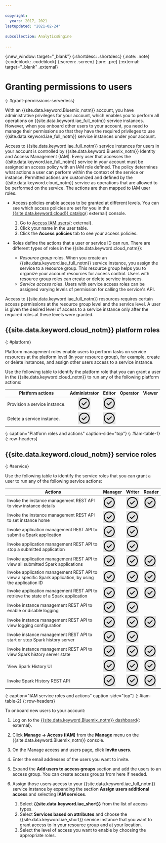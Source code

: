 ```yaml
---

copyright:
  years: 2017, 2021
lastupdated: "2021-02-24"

subcollection: AnalyticsEngine

---
```



{:new_window: target="_blank"}
{:shortdesc: .shortdesc}
{:note: .note}
{:codeblock: .codeblock}
{:screen: .screen}
{:pre: .pre}
{:external: target="_blank" .external}

# Granting permissions to users
{: #grant-permissions-serverless}

With an {{site.data.keyword.Bluemix_notm}} account, you have administrative privileges for your account, which enables you to perform all operations on {{site.data.keyword.iae_full_notm}} service instances. However, when you onboard other users to your account, you need to manage their permissions so that they have the required privileges to use {{site.data.keyword.iae_full_notm}} service instances under your account.

Access to {{site.data.keyword.iae_full_notm}} service instances for users in your account is controlled by {{site.data.keyword.Bluemix_notm}} Identity and Access Management (IAM). Every user that accesses the {{site.data.keyword.iae_full_notm}} service in your account must be assigned an access policy with an IAM role defined. The policy determines what actions a user can perform within the context of the service or instance. Permitted actions are customized and defined by the {{site.data.keyword.cloud_notm}} service as operations that are allowed to be performed on the service. The actions are then mapped to IAM user roles.

- Access policies enable access to be granted at different levels. You can see which access policies are set for you in the [{{site.data.keyword.cloud}} catalog](https://cloud.ibm.com/catalog){: external} console.

    1. Go to [Access IAM users](https://cloud.ibm.com/iam/users){: external}.
    1. Click your name in the user table.
    1. Click the **Access policies** tab to see your access policies.
- Roles define the actions that a user or service ID can run. There are different types of roles in the {{site.data.keyword.cloud_notm}}:

    - *Resource group* roles. When you create an {{site.data.keyword.iae_full_notm}} service instance, you assign the service to a resource group. This resource group helps you to organize your account resources for access control. Users with resource group roles can create or delete service instances.
    - *Service access* roles. Users with service access roles can be assigned varying levels of permission for calling the service's API.

Access to {{site.data.keyword.iae_full_notm}} resources requires certain access permissions at the resource group level and the service level. A user is given the desired level of access to a service instance only after the required roles at  these levels were granted.

## {{site.data.keyword.cloud_notm}} platform roles
{: #platform}

Platform management roles enable users to perform tasks on service resources at the platform level (in your resource group), for example, create or delete instances, and assign other users access to a service instance.

Use the following table to identify the platform role that you can grant a user in the {{site.data.keyword.cloud_notm}} to run any of the following platform actions:

| Platform actions   | Administrator   | Editor | Operator | Viewer  |
|--------------------------|:--------------------------:|:-------:|:--------:|:------:|
| Provision a service instance. | ![the confirm icon](images/confirm.png) | ![the confirm icon](images/confirm.png) |          |        |
| Delete a service instance. | ![the confirm icon](images/confirm.png) |  ![the confirm icon](images/confirm.png)      |          |        |
{: caption="Platform roles and actions" caption-side="top"}
{: #iam-table-1}
{: row-headers}


## {{site.data.keyword.cloud_notm}} service roles
{: #service}

Use the following table to identify the service roles that you can grant a user to run any of the following service actions:

| Actions  | Manager               | Writer         | Reader |
|----------|-----------------------|----------------|--------|
|Invoke the instance management REST API to view instance details| ![the confirm icon](images/confirm.png) | ![the confirm icon](images/confirm.png) | ![the confirm icon](images/confirm.png) |
|Invoke the instance management REST API to set instance home| ![the confirm icon](images/confirm.png) | ![the confirm icon](images/confirm.png) |  |
|Invoke application management REST API to submit a Spark application | ![the confirm icon](images/confirm.png) | ![the confirm icon](images/confirm.png) | |
|Invoke application management REST API to stop a submitted application | ![the confirm icon](images/confirm.png) | ![the confirm icon](images/confirm.png) | |
|Invoke application management REST API to view all submitted Spark applications | ![the confirm icon](images/confirm.png) | ![the confirm icon](images/confirm.png) | ![the confirm icon](images/confirm.png) |
|Invoke application management REST API to view a specific Spark application, by using the application ID | ![the confirm icon](images/confirm.png) | ![the confirm icon](images/confirm.png) | ![the confirm icon](images/confirm.png)|
|Invoke application management REST API to retrieve the state  of a Spark application | ![the confirm icon](images/confirm.png) | ![the confirm icon](images/confirm.png) | ![the confirm icon](images/confirm.png) |
|Invoke instance management REST API to enable or disable logging | ![the confirm icon](images/confirm.png) | ![the confirm icon](images/confirm.png) |  |
|Invoke instance management REST API to view logging configuration | ![the confirm icon](images/confirm.png) | ![the confirm icon](images/confirm.png) | ![the confirm icon](images/confirm.png) |
|Invoke instance management REST API to start or stop Spark history server | ![the confirm icon](images/confirm.png) | ![the confirm icon](images/confirm.png) |  |
|Invoke instance management REST API to view Spark history server state | ![the confirm icon](images/confirm.png) | ![the confirm icon](images/confirm.png) | ![the confirm icon](images/confirm.png) |
|View Spark History UI | ![the confirm icon](images/confirm.png) | ![the confirm icon](images/confirm.png) | ![the confirm icon](images/confirm.png) |
|Invoke Spark History REST API | ![the confirm icon](images/confirm.png) | ![the confirm icon](images/confirm.png) | ![the confirm icon](images/confirm.png) |
{: caption="IAM service roles and actions" caption-side="top"}
{: #iam-table-2}
{: row-headers}


To onboard new users to your account:

1. Log on to the [{{site.data.keyword.Bluemix_notm}} dashboard](https://{DomainName}){: external}.
1. Click **Manage -> Access (IAM)** from the **Manage** menu on the {{site.data.keyword.Bluemix_notm}} console.
1. On the Manage access and users page, click **Invite users**.
1. Enter the email addresses of the users you want to invite.
1. Expand the **Add users to access groups** section and add the users to an access group. You can create access groups from here if needed.
1. Assign those users access to your {{site.data.keyword.iae_full_notm}} service instance by expanding the section **Assign users additional access** and  selecting **IAM services**.

    1. Select **{{site.data.keyword.iae_short}}** from the list of access types.
    1. Select **Services based on attributes** and choose the {{site.data.keyword.iae_short}} service instance that you want to grant access to in your resource group and at your location.
    1. Select the level of access you want to enable by choosing the appropriate roles.
